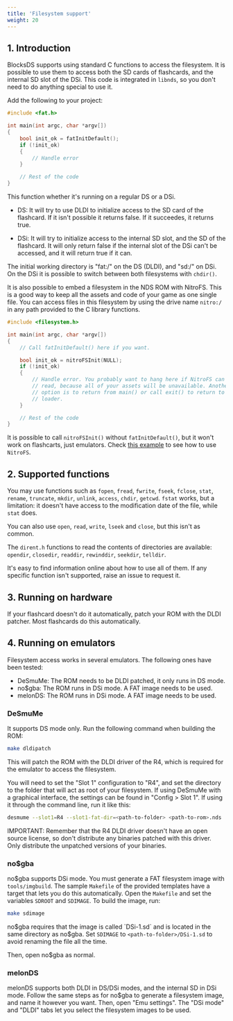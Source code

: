 ```yaml
---
title: 'Filesystem support'
weight: 20
---
```


## 1. Introduction

BlocksDS supports using standard C functions to access the filesystem. It is
possible to use them to access both the SD cards of flashcards, and the internal
SD slot of the DSi. This code is integrated in `libnds`, so you don't need to
do anything special to use it.

Add the following to your project:

```c
#include <fat.h>

int main(int argc, char *argv[])
{
    bool init_ok = fatInitDefault();
    if (!init_ok)
    {
        // Handle error
    }

    // Rest of the code
}
```

This function whether it's running on a regular DS or a DSi.

- DS: It will try to use DLDI to initialize access to the SD card of the
  flashcard. If it isn't possible it returns false. If it succeedes, it returns
  true.

- DSi: It will try to initialize access to the internal SD slot, and the SD of
  the flashcard. It will only return false if the internal slot of the DSi can't
  be accessed, and it will return true if it can.

The initial working directory is "fat:/" on the DS (DLDI), and "sd:/" on DSi.
On the DSi it is possible to switch between both filesystems with `chdir()`.

It is also possible to embed a filesystem in the NDS ROM with NitroFS. This is
a good way to keep all the assets and code of your game as one single file. You
can access files in this filesystem by using the drive name `nitro:/` in
any path provided to the C library functions.

```c
#include <filesystem.h>

int main(int argc, char *argv[])
{
    // Call fatInitDefault() here if you want.

    bool init_ok = nitroFSInit(NULL);
    if (!init_ok)
    {
        // Handle error. You probably want to hang here if NitroFS can´t be
        // read, because all of your assets will be unavailable. Another
        // option is to return from main() or call exit() to return to the
        // loader.
    }

    // Rest of the code
}
```

It is possible to call `nitroFSInit()` without `fatInitDefault()`, but it
won't work on flashcarts, just emulators. Check
[this example](https://github.com/blocksds/sdk/tree/master/examples/filesystem/nitrofs)
to see how to use `NitroFS`.

## 2. Supported functions

You may use functions such as `fopen`, `fread`, `fwrite`, `fseek`,
`fclose`, `stat`, `rename`, `truncate`, `mkdir`, `unlink`,
`access`, `chdir`, `getcwd`. `fstat` works, but a limitation: it doesn't
have access to the modification date of the file, while `stat` does.

You can also use `open`, `read`, `write`, `lseek` and `close`, but
this isn't as common.

The `dirent.h` functions to read the contents of directories are available:
`opendir`, `closedir`, `readdir`, `rewinddir`, `seekdir`, `telldir`.

It's easy to find information online about how to use all of them. If any
specific function isn't supported, raise an issue to request it.

## 3. Running on hardware

If your flashcard doesn't do it automatically, patch your ROM with the DLDI
patcher. Most flashcards do this automatically.

## 4. Running on emulators

Filesystem access works in several emulators. The following ones have been
tested:

- DeSmuMe: The ROM needs to be DLDI patched, it only runs in DS mode.
- no$gba: The ROM runs in DSi mode. A FAT image needs to be used.
- melonDS: The ROM runs in DSi mode. A FAT image needs to be used.

### DeSmuMe

It supports DS mode only. Run the following command when building the ROM:

```bash
make dldipatch
```

This will patch the ROM with the DLDI driver of the R4, which is required for
the emulator to access the filesystem.

You will need to set the "Slot 1" configuration to "R4", and set the directory
to the folder that will act as root of your filesystem. If using DeSmuMe with a
graphical interface, the settings can be found in "Config > Slot 1". If using it
through the command line, run it like this:

```bash
desmume --slot1=R4 --slot1-fat-dir=<path-to-folder> <path-to-rom>.nds
```

IMPORTANT: Remember that the R4 DLDI driver doesn't have an open source license,
so don't distribute any binaries patched with this driver. Only distribute the
unpatched versions of your binaries.

### no$gba

no$gba supports DSi mode. You must generate a FAT filesystem image with
`tools/imgbuild`. The sample `Makefile` of the provided templates have a
target that lets you do this automatically. Open the `Makefile` and set the
variables `SDROOT` and `SDIMAGE`. To build the image, run:

```bash
make sdimage
```

no$gba requires that the image is called `DSi-1.sd` and is located in the same
directory as no$gba. Set `SDIMAGE` to `<path-to-folder>/DSi-1.sd` to avoid
renaming the file all the time.

Then, open no$gba as normal.

### melonDS

melonDS supports both DLDI in DS/DSi modes, and the internal SD in DSi mode.
Follow the same steps as for no$gba to generate a filesystem image, and name it
however you want. Then, open "Emu settings". The "DSi mode" and "DLDI" tabs let
you select the filesystem images to be used.
